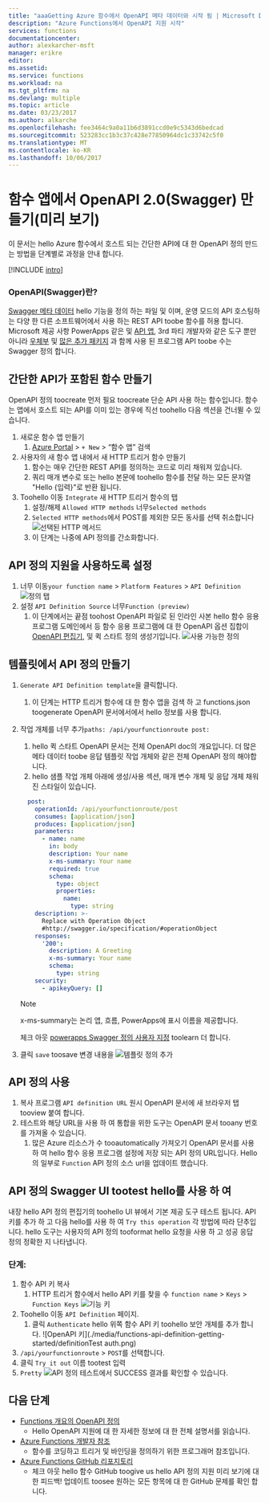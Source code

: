 ```yaml
---
title: "aaaGetting Azure 함수에서 OpenAPI 메타 데이터와 시작 됨 | Microsoft Docs"
description: "Azure Functions에서 OpenAPI 지원 시작"
services: functions
documentationcenter: 
author: alexkarcher-msft
manager: erikre
editor: 
ms.assetid: 
ms.service: functions
ms.workload: na
ms.tgt_pltfrm: na
ms.devlang: multiple
ms.topic: article
ms.date: 03/23/2017
ms.author: alkarche
ms.openlocfilehash: fee3464c9a0a11b6d3891ccd0e9c5343d6bedcad
ms.sourcegitcommit: 523283cc1b3c37c428e77850964dc1c33742c5f0
ms.translationtype: MT
ms.contentlocale: ko-KR
ms.lasthandoff: 10/06/2017
---
```

# <a name="creating-openapi-20-swagger-metadata-for-a-function-app-preview"></a>함수 앱에서 OpenAPI 2.0(Swagger) 만들기(미리 보기)

이 문서는 hello Azure 함수에서 호스트 되는 간단한 API에 대 한 OpenAPI 정의 만드는 방법을 단계별로 과정을 안내 합니다.

[!INCLUDE [intro](../../includes/functions-bindings-intro.md)]

### <a name="what-is-openapi-swagger"></a>OpenAPI(Swagger)란?
[Swagger 메타 데이터](http://swagger.io/) hello 기능을 정의 하는 파일 및 이며, 운영 모드의 API 호스팅하는 다양 한 다른 소프트웨어에서 사용 하는 REST API toobe 함수를 허용 합니다. Microsoft 제공 사항 PowerApps 같은 및 [API 앱](https://docs.microsoft.com/azure/app-service-api/app-service-api-dotnet-get-started#a-idcodegena-generate-client-code-for-the-data-tier), 3rd 파티 개발자와 같은 도구 뿐만 아니라 [우체부](https://www.getpostman.com/docs/importing_swagger) 및 [많은 추가 패키지](http://swagger.io/tools/) 과 함께 사용 된 프로그램 API toobe 수는 Swagger 정의 합니다.

## <a name="prepare-function"></a>간단한 API가 포함된 함수 만들기
  OpenAPI 정의 toocreate 먼저 필요 toocreate 단순 API 사용 하는 함수입니다. 함수는 앱에서 호스트 되는 API를 이미 있는 경우에 직선 toohello 다음 섹션을 건너뛸 수 있습니다.
1. 새로운 함수 앱 만들기
    1. [Azure Portal](https://portal.azure.com) > `+ New` > “함수 앱” 검색
1. 사용자의 새 함수 앱 내에서 새 HTTP 트리거 함수 만들기
    1. 함수는 매우 간단한 REST API를 정의하는 코드로 미리 채워져 있습니다.
    1. 쿼리 매개 변수로 또는 hello 본문에 toohello 함수를 전달 하는 모든 문자열 "Hello {입력}"로 반환 됩니다.
1. Toohello 이동 `Integrate` 새 HTTP 트리거 함수의 탭
    1. 설정/해제 `Allowed HTTP methods` 너무`Selected methods`
    1. `Selected HTTP methods`에서 POST를 제외한 모든 동사를 선택 취소합니다
    ![선택된 HTTP 메서드](./media/functions-api-definition-getting-started/selectedHTTPmethods.png)
    1. 이 단계는 나중에 API 정의를 간소화합니다.

## <a name="enable"></a>API 정의 지원을 사용하도록 설정
1. 너무 이동`your function name` > `Platform Features` > `API Definition`
![정의 탭](./media/functions-api-definition-getting-started/definitiontab.png)
1. 설정 `API Definition Source` 너무`Function (preview)`
    1. 이 단계에서는 끝점 toohost OpenAPI 파일로 된 인라인 사본 hello 함수 응용 프로그램 도메인에서 등 함수 응용 프로그램에 대 한 OpenAPI 옵션 집합이 [OpenAPI 편집기](http://editor.swagger.io), 및 퀵 스타트 정의 생성기입니다.
![사용 가능한 정의](./media/functions-api-definition-getting-started/enabledefinition.png)

## <a name="create-definition"></a>템플릿에서 API 정의 만들기
1. `Generate API Definition template`을 클릭합니다.
    1. 이 단계는 HTTP 트리거 함수에 대 한 함수 앱을 검색 하 고 functions.json toogenerate OpenAPI 문서에서에서 hello 정보를 사용 합니다.
1. 작업 개체를 너무 추가`paths: /api/yourfunctionroute post:`
    1. hello 퀵 스타트 OpenAPI 문서는 전체 OpenAPI doc의 개요입니다. 더 많은 메타 데이터 toobe 응답 템플릿 작업 개체와 같은 전체 OpenAPI 정의 해야합니다.
    1. hello 샘플 작업 개체 아래에 생성/사용 섹션, 매개 변수 개체 및 응답 개체 채워진 스타일이 있습니다.
    
    ```yaml
      post:
        operationId: /api/yourfunctionroute/post
        consumes: [application/json]
        produces: [application/json]
        parameters:
          - name: name
            in: body
            description: Your name
            x-ms-summary: Your name
            required: true
            schema:
              type: object
              properties:
                name:
                  type: string
        description: >-
          Replace with Operation Object
          #http://swagger.io/specification/#operationObject
        responses:
          '200':
            description: A Greeting
            x-ms-summary: Your name
            schema:
              type: string
        security:
          - apikeyQuery: []
    ```
    
    > [!NOTE]
    >  x-ms-summary는 논리 앱, 흐름, PowerApps에 표시 이름을 제공합니다.
    >
    > 체크 아웃 [powerapps Swagger 정의 사용자 지정](https://powerapps.microsoft.com/tutorials/customapi-how-to-swagger/) toolearn 더 합니다.

1. 클릭 `save` toosave 변경 내용을 ![템플릿 정의 추가](./media/functions-api-definition-getting-started/addingtemplate.png)

## <a name="use-definition"></a>API 정의 사용
1. 복사 프로그램 `API definition URL` 원시 OpenAPI 문서에 새 브라우저 탭 tooview 붙여 합니다.
1. 테스트와 해당 URL을 사용 하 여 통합을 위한 도구는 OpenAPI 문서 tooany 번호를 가져올 수 있습니다.
    1. 많은 Azure 리소스가 수 tooautomatically 가져오기 OpenAPI 문서를 사용 하 여 hello 함수 응용 프로그램 설정에 저장 되는 API 정의 URL입니다. Hello의 일부로 `Function` API 정의 소스 url을 업데이트 했습니다.


## <a name="test-definition"></a>API 정의 Swagger UI tootest hello를 사용 하 여
내장 hello API 정의 편집기의 toohello UI 뷰에서 기본 제공 도구 테스트 됩니다. API 키를 추가 하 고 다음 hello를 사용 하 여 `Try this operation` 각 방법에 따라 단추입니다. hello 도구는 사용자의 API 정의 tooformat hello 요청을 사용 하 고 성공 응답 정의 정확한 지 나타냅니다.

### <a name="steps"></a>단계:

1. 함수 API 키 복사
    1. HTTP 트리거 함수에서 hello API 키를 찾을 수 `function name` > `Keys` > `Function Keys` 
   ![기능 키](./media/functions-api-definition-getting-started/functionkey.png)
1. Toohello 이동 `API Definition` 페이지.
    1. 클릭 `Authenticate` hello 위쪽 함수 API 키 toohello 보안 개체를 추가 합니다.
  ![OpenAPI 키](./media/functions-api-definition-getting-started/definitionTest auth.png)
1. `/api/yourfunctionroute` > `POST`를 선택합니다.
1. 클릭 `Try it out` 이름 tootest 입력
1. `Pretty`
![API 정의 테스트](./media/functions-api-definition-getting-started/definitionTest.png)에서 SUCCESS 결과를 확인할 수 있습니다.

## <a name="next-steps"></a>다음 단계
* [Functions 개요의 OpenAPI 정의](functions-api-definition.md)
  * Hello OpenAPI 지원에 대 한 자세한 정보에 대 한 전체 설명서를 읽습니다.
* [Azure Functions 개발자 참조](functions-reference.md)  
  * 함수를 코딩하고 트리거 및 바인딩을 정의하기 위한 프로그래머 참조입니다.
* [Azure Functions GitHub 리포지토리](https://github.com/Azure/Azure-Functions/)
  * 체크 아웃 hello 함수 GitHub toogive us hello API 정의 지원 미리 보기에 대 한 피드백! 업데이트 toosee 원하는 모든 항목에 대 한 GitHub 문제를 확인 합니다.
